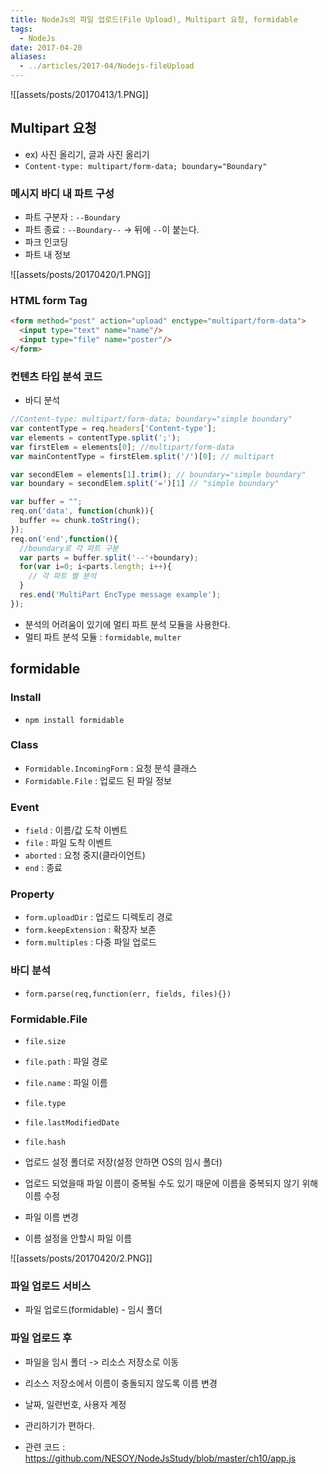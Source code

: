 ```yaml
---
title: NodeJs의 파일 업로드(File Upload), Multipart 요청, formidable
tags:
  - NodeJs
date: 2017-04-20
aliases: 
  - ../articles/2017-04/Nodejs-fileUpload
---
```


![[assets/posts/20170413/1.PNG]]

## Multipart 요청
- ex) 사진 올리기, 글과 사진 올리기
- `Content-type: multipart/form-data; boundary="Boundary"`

### 메시지 바디 내 파트 구성
- 파트 구분자 : `--Boundary`
- 파트 종료 : `--Boundary--` -> 뒤에 `--`이 붙는다.
- 파크 인코딩
- 파트 내 정보

![[assets/posts/20170420/1.PNG]]

### HTML form Tag

``` html
<form method="post" action="upload" enctype="multipart/form-data">
  <input type="text" name="name"/>
  <input type="file" name="poster"/>
</form>
```

### 컨텐츠 타입 분석 코드
- 바디 분석

``` javascript
//Content-type: multipart/form-data; boundary="simple boundary"
var contentType = req.headers['Content-type'];
var elements = contentType.split(';');
var firstElem = elements[0]; //multipart/form-data
var mainContentType = firstElem.split('/')[0]; // multipart

var secondElem = elements[1].trim(); // boundary="simple boundary"
var boundary = secondElem.split('=')[1] // "simple boundary"

var buffer = "";
req.on('data', function(chunk)){
  buffer += chunk.toString();
});
req.on('end',function(){
  //boundary로 각 파트 구분
  var parts = buffer.split('--'+boundary);
  for(var i=0; i<parts.length; i++){
    // 각 파트 별 분석
  }
  res.end('MultiPart EncType message example');
});
```

- 분석의 어려움이 있기에 멀티 파트 분석 모듈을 사용한다.
- 멀티 파트 분석 모듈 : `formidable`, `multer`

## formidable
### Install
- `npm install formidable`

### Class
- `Formidable.IncomingForm` : 요청 분석 클래스
- `Formidable.File` : 업로드 된 파일 정보

### Event
- `field` : 이름/값 도착 이벤트
- `file` : 파일 도착 이벤트
- `aborted` : 요청 중지(클라이언트)
- `end` : 종료

### Property
- `form.uploadDir` : 업로드 디렉토리 경로
- `form.keepExtension` : 확장자 보존
- `form.multiples` : 다중 파일 업로드

### 바디 분석
- `form.parse(req,function(err, fields, files){})`

### Formidable.File
- `file.size`
- `file.path` : 파일 경로
- `file.name` : 파일 이름
- `file.type`
- `file.lastModifiedDate`
- `file.hash`

- 업로드 설정 폴더로 저장(설정 안하면 OS의 임시 폴더)
- 업로드 되었을때 파일 이름이 중복될 수도 있기 때문에 이름을 중복되지 않기 위해 이름 수정
- 파일 이름 변경

- 이름 설정을 안할시 파일 이름

![[assets/posts/20170420/2.PNG]]

### 파일 업로드 서비스
- 파일 업로드(formidable) - 임시 폴더

### 파일 업로드 후
- 파일을 임시 폴더 -> 리소스 저장소로 이동
- 리소스 저장소에서 이름이 충돌되지 않도록 이름 변경
- 날짜, 일련번호, 사용자 계정
- 관리하기가 편하다.

- 관련 코드 : <https://github.com/NESOY/NodeJsStudy/blob/master/ch10/app.js>
